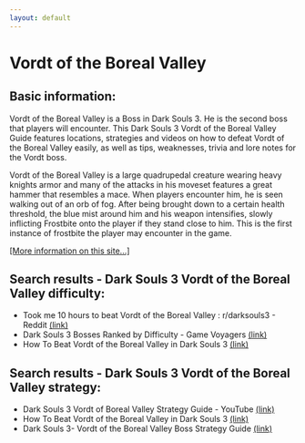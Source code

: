 ```yaml
---
layout: default
---
```

# Vordt of the Boreal Valley

## Basic information:
Vordt of the Boreal Valley is a Boss in Dark Souls 3. He is the second boss that players will encounter. This Dark Souls 3 Vordt of the Boreal Valley Guide features locations, strategies and videos on how to defeat Vordt of the Boreal Valley easily, as well as tips, weaknesses, trivia and lore notes for the Vordt boss.

Vordt of the Boreal Valley is a large quadrupedal creature wearing heavy knights armor and many of the attacks in his moveset features a great hammer that resembles a mace. When players encounter him, he is seen walking out of an orb of fog. After being brought down to a certain health threshold, the blue mist around him and his weapon intensifies, slowly inflicting Frostbite onto the player if they stand close to him. This is the first instance of frostbite the player may encounter in the game.


[[More information on this site...]](https://darksouls3.wiki.fextralife.com//Vordt+of+the+Boreal+Valley)

## Search results - Dark Souls 3 Vordt of the Boreal Valley difficulty:
- Took me 10 hours to beat Vordt of the Boreal Valley : r/darksouls3 - Reddit [(link)](https://www.reddit.com/r/darksouls3/comments/fqa8q2/took_me_10_hours_to_beat_vordt_of_the_boreal/)
- Dark Souls 3 Bosses Ranked by Difficulty - Game Voyagers [(link)](https://gamevoyagers.com/dark-souls-3-bosses-ranked-difficulty/)
- How To Beat Vordt of the Boreal Valley in Dark Souls 3 [(link)](https://gamevoyagers.com/how-to-beat-vordt-of-the-boreal-valley-in-dark-souls-3/)

## Search results - Dark Souls 3 Vordt of the Boreal Valley strategy:
- Dark Souls 3 Vordt of Boreal Valley Strategy Guide - YouTube [(link)](https://www.youtube.com/watch?v=U7eMQWaNgfY)
- How To Beat Vordt of the Boreal Valley in Dark Souls 3 [(link)](https://gamevoyagers.com/how-to-beat-vordt-of-the-boreal-valley-in-dark-souls-3/)
- Dark Souls 3- Vordt of the Boreal Valley Boss Strategy Guide [(link)](https://www.youtube.com/watch?v=7Lw6NZra_EI)
